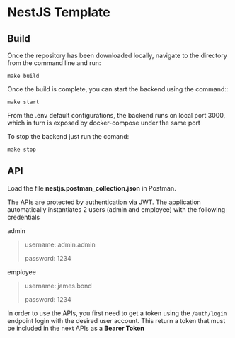 # NestJS Template

## Build

Once the repository has been downloaded locally, navigate to the directory from the command line and run:

`make build`

Once the build is complete, you can start the backend using the command::

`make start`

From the .env default configurations, the backend runs on local port 3000, which in turn is exposed by docker-compose under the same port

To stop the backend just run the comand:

`make stop`

## API

Load the file **nestjs.postman_collection.json** in Postman.

The APIs are protected by authentication via JWT. The application automatically instantiates 2 users (admin and employee) with the following credentials

admin

> username: admin.admin
>
> password: 1234

employee

> username: james.bond
>
> password: 1234

In order to use the APIs, you first need to get a token using the `/auth/login` endpoint login with the desired user account. This return a token that must be included in the next APIs as a **Bearer Token**
